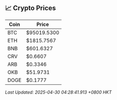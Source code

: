 ## 📈 Crypto Prices

| Coin | Price |
| ---- | ----- |
| BTC | $95019.5300 |
| ETH | $1815.7567 |
| BNB | $601.6327 |
| CRV | $0.6607 |
| ARB | $0.3346 |
| OKB | $51.9731 |
| DOGE | $0.1777 |

_Last Updated: 2025-04-30 04:28:41.913 +0800 HKT_